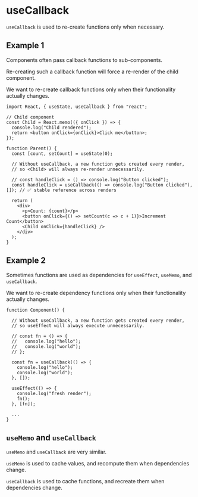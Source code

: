 
# useCallback

`useCallback` is used to re-create functions only when necessary.

## Example 1

Components often pass callback functions to sub-components.

Re-creating such a callback function will force a re-render of the child component.

We want to re-create callback functions only when their functionality actually changes.

```
import React, { useState, useCallback } from "react";

// Child component
const Child = React.memo(({ onClick }) => {
  console.log("Child rendered");
  return <button onClick={onClick}>Click me</button>;
});

function Parent() {
  const [count, setCount] = useState(0);

  // Without useCallback, a new function gets created every render,
  // so <Child> will always re-render unnecessarily.
  
  // const handleClick = () => console.log("Button clicked");
  const handleClick = useCallback(() => console.log("Button clicked"), []); // ✅ stable reference across renders

  return (
    <div>
      <p>Count: {count}</p>
      <button onClick={() => setCount(c => c + 1)}>Increment Count</button>
      <Child onClick={handleClick} />
    </div>
  );
}
```

## Example 2

Sometimes functions are used as dependencies for `useEffect`, `useMemo`, and `useCallback`.

We want to re-create dependency functions only when their functionality actually changes.

```
function Component() {

  // Without useCallback, a new function gets created every render,
  // so useEffect will always execute unnecessarily.

  // const fn = () => {
  //   console.log("hello");
  //   console.log("world");
  // };

  const fn = useCallback(() => {
    console.log("hello");
    console.log("world");
  }, []);

  useEffect(() => {
    console.log("fresh render");
    fn();
  }, [fn]);

  ...
}
```

## `useMemo` and `useCallback`

`useMemo` and `useCallback` are very similar.

`useMemo` is used to cache values, and recompute them when dependencies change.

`useCallback` is used to cache functions, and recreate them when dependencies change.
